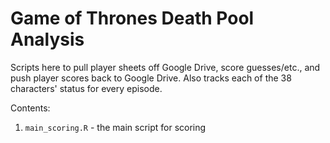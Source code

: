 # Game of Thrones Death Pool Analysis

Scripts here to pull player sheets off Google Drive, score guesses/etc., and push player scores back to Google Drive. Also tracks each of the 38 characters' status for every episode. 

Contents: 
1. `main_scoring.R` - the main script for scoring